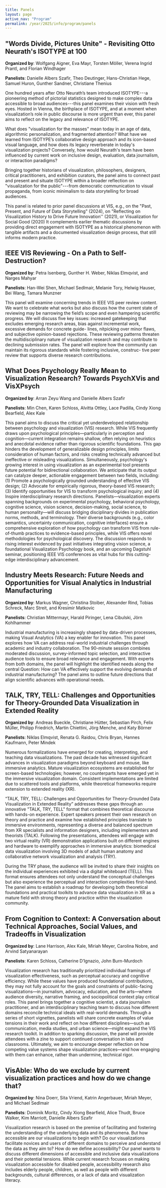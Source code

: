 ```yaml
---
title: Panels
layout: page
active_nav: "Program"
permalink: /year/2025/info/program/panels
---
```


## <a name="panel-neurath">"Words Divide, Pictures Unite" - Revisiting Otto Neurath's ISOTYPE at 100</a>

<!-- When: Thursday, October 17, 2024 3:15 PM-4:30 PM EDT (UTC-4)<br/> -->

**Organized by**: Wolfgang Aigner, Eva Mayr, Torsten Möller, Verena Ingrid Prantl, and Florian Windhager

**Panelists**: Danielle Albers Szafir, Theo Deutinger, Hans-Christian Hege, Samuel Huron, Gunther Sandner, Christiane Thenius

<!-- ABSTRACT -->
One hundred years after Otto Neurath’s team introduced ISOTYPE---a pioneering method of pictorial statistics designed to make complex data accessible to broad audiences---this panel examines their vision with fresh eyes. Hosted in Vienna, the birthplace of ISOTYPE, and at a moment when visualization’s role in public discourse is more urgent than ever, this panel aims to reflect on the legacy and relevance of ISOTYPE.

What does "visualization for the masses" mean today in an age of data, algorithmic personalization, and fragmented attention? What have we learned from ISOTYPE’s collaborative design approach and its icon-based visual language, and how does its legacy reverberate in today's visualization projects? Conversely, how would Neurath's team have been influenced by current work on inclusive design, evaluation, data journalism, or interaction paradigms?

Bringing together historians of visualization, philosophers, designers, critical practitioners, and exhibition curators, the panel aims to connect past and present and situate ISOTYPE within a broader reflection on "visualization for the public"---from democratic communication to visual propaganda, from iconic minimalism to data storytelling for broad audiences.

This panel is related to prior panel discussions at VIS, e.g., on the "Past, Present, and Future of Data Storytelling" (2024), on "Reflecting on Visualization History to Drive Future Innovation'' (2021), or Visualization for Social Good (2020)
It complements earlier thematic discussions by providing direct engagement with ISOTYPE as a historical phenomenon with tangible artifacts and a documented visualization design process, that still informs modern practice.


## <a name="panel-reviewing">IEEE VIS Reviewing - On a Path to Self-Destruction?</a>

<!-- When: Wednesday, October 16, 2024 12:00 PM-1:00 PM EDT (UTC-4) -->

**Organized by**: Petra Isenberg, Gunther H. Weber, Niklas Elmqvist, and Narges Mahyar

**Panelists**: Han-Wei Shen, Michael Sedlmair, Melanie Tory, Helwig Hauser, Bei Wang, Tamara Munzner 

<!-- ABSTRACT -->
This panel will examine concerning trends in IEEE VIS peer review
content. We want to celebrate what works but also discuss how the
current state of reviewing may be narrowing the field’s scope and
even hampering scientific progress. We will discuss five key issues:
increased gatekeeping that excludes emerging research areas, bias
against incremental work, excessive demands for concrete guide-
lines, nitpicking over minor flaws, and subjective opinion-based rejections. These reviewing patterns threaten the multidisciplinary
nature of visualization research and may contribute to declining
submission rates. The panel will explore how the community can
maintain its rigorous standards while fostering inclusive, construc-
tive peer review that supports diverse research contributions.

## <a name="panel-psychology">What Does Psychology Really Mean to Visualization Research? Towards PsychXVis and VisXPsych</a>

<!-- When: Thursday, October 17, 2024 8:30 AM-9:45 AM EDT (UTC-4) -->

**Organized by**: Arran Zeyu Wang and Danielle Albers Szafir

**Panelists**: Min Chen, Karen Schloss, Alvitta Ottley, Lace Padilla, Cindy Xiong Bearfield, Alex Kale  

<!-- ABSTRACT -->
This panel aims to discuss the critical yet underdeveloped relationship between psychology and visualization (VIS) research. While VIS frequently draws upon psychological principles—particularly in perception and cognition—current integration remains shallow, often relying on heuristics and anecdotal evidence rather than rigorous scientific foundations. This gap hinders the development of generalizable design principles, limits consideration of human factors, and risks creating technically advanced but ineffective or misleading visualizations. Simultaneously, psychology's growing interest in using visualization as an experimental tool presents future potential for bidirectional collaboration.
We anticipate that its output can catalyze deeper, actionable engagement between two fields, including: (1) Promote a psychologically grounded understanding of effective VIS design; (2) Advocate for empirically rigorous, theory-based VIS research; (3) Identify opportunities for VIS to transform psychological inquiry; and (4) Inspire interdisciplinary research directions. Panelists—visualization experts spanning backgrounds on experimental psychology, behavioral psychology, cognitive science, vision science, decision-making, social science, to human personality—will discuss bridging disciplinary divides in publication norms, methods, and terminology. Their diverse backgrounds (e.g., color semantics, uncertainty communication, cognitive interfaces) ensure a comprehensive exploration of how psychology can transform VIS from rule-of-thumb practices to evidence-based principles, while VIS offers novel methodologies for psychological discovery. The discussion responds to rising interest evidenced by past initiatives integrating vision science, a foundational Visualization Psychology book, and an upcoming Dagstuhl seminar, positioning IEEE VIS conferences as vital hubs for this cutting-edge interdisciplinary advancement.


## <a name="panel-manufacturing">Industry Meets Research: Future Needs and Opportunities for Visual Analytics in Industrial Manufacturing</a>

<!-- When: Wednesday, October 16, 2024 3:15 PM-4:30 PM EDT (UTC-4) -->

**Organized by**: Markus Wagner, Christina Stoiber, Alexander Rind, Tobias Schreck, Marc Streit, and Kresimir Matkovic

**Panelists**: Christian Mittermayr, Harald Piringer, Lena Cibulski, Jörn Kohlhammer

<!-- ABSTRACT -->
Industrial manufacturing is increasingly shaped by data-driven processes, making Visual Analytics (VA) a key enabler for innovation. This panel explores how VA can address real-world industrial challenges through academic and industry collaboration. The 90-minute session combines moderated discussion, survey-informed topic selection, and interactive audience tools to ensure broad relevance and engagement. With experts from both domains, the panel will highlight the identified needs along the central Question: How can VA effectively support the evolving demands of industrial manufacturing? The panel aims to outline future directions that align scientific advances with operational needs.


## <a name="panel-xr">TALK, TRY, TELL: Challenges and Opportunities for Theory-Grounded Data Visualization in Extended Reality</a>

<!-- When: Wednesday, October 16, 2024 8:30 AM-9:45 AM EDT (UTC-4) -->

**Organized by**: Andreas Bueckle, Christiane Hütter, Sebastian Pirch, Felix Müller, Philipp Friedrich, Martin Chiettini, Jörg Menche, and Katy Börner

**Panelists**: Niklas Elmqvist, Renata G. Raidou, Chris Bryan, Hannes Kaufmann, Peter Mindek

<!-- ABSTRACT -->
Numerous formalizations have emerged for creating, interpreting, and teaching data visualizations. The past decade has witnessed significant advances in visualization paradigms beyond keyboard and mouse, like immersive analytics. Mature visualization ecosystems are established for screen-based technologies; however, no counterparts have emerged yet in the immersive visualization domain. Consistent implementations are limited due to scattered tools and platforms, while theoretical frameworks require extension to extended reality (XR).

“TALK, TRY, TELL: Challenges and Opportunities for Theory-Grounded Data Visualization in Extended Reality” addresses these gaps through an innovative "TALK, TRY, TELL" format that combines theoretical discourse with hands-on experience. Expert speakers present their own research on theory and practice and examine how established principles translate to immersive environments, representing a diverse and balanced spectrum from XR specialists and information designers, including implementers and theorists (TALK).
Following the presentations, attendees will engage with two virtual reality (VR) demonstration applications built on different engines and hardware to exemplify approaches in immersive analytics: biomedical data visualization involving 3D models of adult human anatomy and collaborative network visualization and analysis (TRY).

During the TRY phase, the audience will be invited to share their insights on the individual experiences exhibited via a digital whiteboard (TELL). This format ensures attendees not only understand the conceptual challenges but also experience the perceptual and interaction complexities first-hand. The panel aims to establish a roadmap for developing both theoretical foundations and practical toolkits to advance data visualization in XR as a mature field with strong theory and practice within the visualization community.

## <a name="panel-cognition">From Cognition to Context: A Conversation about Technical Approaches, Social Values, and Tradeoffs in Visualization</a>

<!-- When: Wednesday, October 16, 2024 1:30 PM-2:45 PM EDT (UTC-4)<br/> -->

**Organized by**: Lane Harrison, Alex Kale, Miriah Meyer, Carolina Nobre, and Arvind Satyanarayan

**Panelists**: Karen Schloss, Catherine D’Ignazio, John Burn-Murdoch

<!-- ABSTRACT -->
Visualization research has traditionally prioritized individual framings of visualization effectiveness, such as perceptual accuracy and cognitive efficiency. While these values have produced foundational contributions, they may not fully account for the goals and constraints of public-facing visualizations—in journalism, advocacy, education, and the arts—where audience diversity, narrative framing, and sociopolitical context play critical roles. This panel brings together a cognitive scientist, a data journalism practitioner, and an interdisciplinary teaching team to discuss how different domains reconcile technical ideals with real-world demands. Through a series of short vignettes, panelists will share concrete examples of value tensions in their work and reflect on how different disciplines—such as communication, media studies, and urban science—might expand the VIS research toolkit. In addition to sparking discussion, the panel will provide attendees with a zine to support continued conversation in labs and classrooms. Ultimately, we aim to encourage deeper reflection on how competing value systems shape visualization practices—and how engaging with them can enhance, rather than undermine, technical rigor.

## <a name="panel-practices">VisAble: Who do we exclude by current visualization practices and how do we change that?</a>

<!-- When: Thursday, October 17, 2024 10:15 AM-11:30 AM EDT (UTC-4) -->

**Organized by**: Nina Doerr, Sita Vriend, Katrin Angerbauer, Miriah Meyer, and Michael Sedlmair

**Panelists**: Dominik Moritz, Cindy Xiong Bearfield, Alice Thudt, Bruce Walker, Kim Marriott, Danielle Albers Szafir

<!-- ABSTRACT -->
Visualization research is based on the premise of facilitating and fostering the understanding of the underlying data and its phenomena. But how accessible are our visualizations to begin with? Do our visualizations facilitate novices and users of different domains to perceive and understand the data as they aim to? How do we define accessibility? Our panel wants to discuss different dimensions of accessible and inclusive data visualizations and their potential tensions. While current research focuses on making visualization accessible for disabled people, accessibility research also includes elderly people, children, as well as people with different backgrounds, cultural differences, or a lack of data and visualization literacy.

